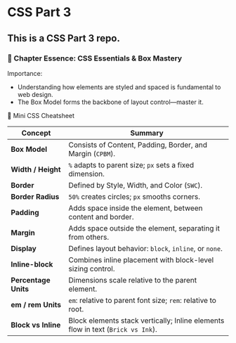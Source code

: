 # CSS Part 3

## This is a CSS Part 3 repo. 

### 💎 Chapter Essence: CSS Essentials & Box Mastery
Importance:
- Understanding how elements are styled and spaced is fundamental to web design.
- The Box Model forms the backbone of layout control—master it. 

🧠 Mini CSS Cheatsheet
<br>

| Concept               | Summary                                                      |
|-----------------------|--------------------------------------------------------------|
| **Box Model**         | Consists of Content, Padding, Border, and Margin (`CPBM`).   |
| **Width / Height**    | `%` adapts to parent size; `px` sets a fixed dimension.      |
| **Border**            | Defined by Style, Width, and Color (`SWC`).                  |
| **Border Radius**     | `50%` creates circles; `px` smooths corners.                 |
| **Padding**           | Adds space inside the element, between content and border.   |
| **Margin**            | Adds space outside the element, separating it from others.   |
| **Display**           | Defines layout behavior: `block`, `inline`, or `none`.       |
| **Inline-block**      | Combines inline placement with block-level sizing control.   |
| **Percentage Units**  | Dimensions scale relative to the parent element.             |
| **em / rem Units**    | `em`: relative to parent font size; `rem`: relative to root. |
| **Block vs Inline**   | Block elements stack vertically; Inline elements flow in text (`Brick vs Ink`). |

